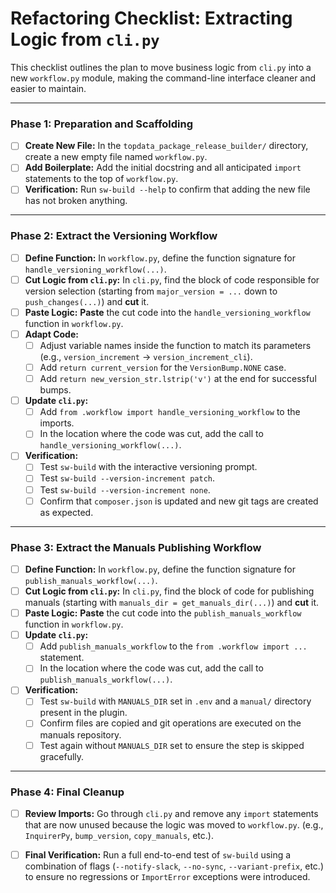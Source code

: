 # Refactoring Checklist: Extracting Logic from `cli.py`

This checklist outlines the plan to move business logic from `cli.py` into a new `workflow.py` module, making the command-line interface cleaner and easier to maintain.

---

### Phase 1: Preparation and Scaffolding

*   [ ] **Create New File:** In the `topdata_package_release_builder/` directory, create a new empty file named `workflow.py`.
*   [ ] **Add Boilerplate:** Add the initial docstring and all anticipated `import` statements to the top of `workflow.py`.
*   [ ] **Verification:** Run `sw-build --help` to confirm that adding the new file has not broken anything.

---

### Phase 2: Extract the Versioning Workflow

*   [ ] **Define Function:** In `workflow.py`, define the function signature for `handle_versioning_workflow(...)`.
*   [ ] **Cut Logic from `cli.py`:** In `cli.py`, find the block of code responsible for version selection (starting from `major_version = ...` down to `push_changes(...)`) and **cut** it.
*   [ ] **Paste Logic:** **Paste** the cut code into the `handle_versioning_workflow` function in `workflow.py`.
*   [ ] **Adapt Code:**
    *   [ ] Adjust variable names inside the function to match its parameters (e.g., `version_increment` -> `version_increment_cli`).
    *   [ ] Add `return current_version` for the `VersionBump.NONE` case.
    *   [ ] Add `return new_version_str.lstrip('v')` at the end for successful bumps.
*   [ ] **Update `cli.py`:**
    *   [ ] Add `from .workflow import handle_versioning_workflow` to the imports.
    *   [ ] In the location where the code was cut, add the call to `handle_versioning_workflow(...)`.
*   [ ] **Verification:**
    *   [ ] Test `sw-build` with the interactive versioning prompt.
    *   [ ] Test `sw-build --version-increment patch`.
    *   [ ] Test `sw-build --version-increment none`.
    *   [ ] Confirm that `composer.json` is updated and new git tags are created as expected.

---

### Phase 3: Extract the Manuals Publishing Workflow

*   [ ] **Define Function:** In `workflow.py`, define the function signature for `publish_manuals_workflow(...)`.
*   [ ] **Cut Logic from `cli.py`:** In `cli.py`, find the block of code for publishing manuals (starting with `manuals_dir = get_manuals_dir(...)`) and **cut** it.
*   [ ] **Paste Logic:** **Paste** the cut code into the `publish_manuals_workflow` function in `workflow.py`.
*   [ ] **Update `cli.py`:**
    *   [ ] Add `publish_manuals_workflow` to the `from .workflow import ...` statement.
    *   [ ] In the location where the code was cut, add the call to `publish_manuals_workflow(...)`.
*   [ ] **Verification:**
    *   [ ] Test `sw-build` with `MANUALS_DIR` set in `.env` and a `manual/` directory present in the plugin.
    *   [ ] Confirm files are copied and git operations are executed on the manuals repository.
    *   [ ] Test again without `MANUALS_DIR` set to ensure the step is skipped gracefully.

---

### Phase 4: Final Cleanup

*   [ ] **Review Imports:** Go through `cli.py` and remove any `import` statements that are now unused because the logic was moved to `workflow.py`. (e.g., `InquirerPy`, `bump_version`, `copy_manuals`, etc.).
*   [ ] **Final Verification:** Run a full end-to-end test of `sw-build` using a combination of flags (`--notify-slack`, `--no-sync`, `--variant-prefix`, etc.) to ensure no regressions or `ImportError` exceptions were introduced.

